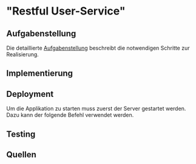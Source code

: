 # "Restful User-Service"

## Aufgabenstellung
Die detaillierte [Aufgabenstellung](TASK.md) beschreibt die notwendigen Schritte zur Realisierung.

## Implementierung

## Deployment
Um die Applikation zu starten muss zuerst der Server gestartet werden. Dazu kann der folgende 
Befehl verwendet werden. 
## Testing

## Quellen
